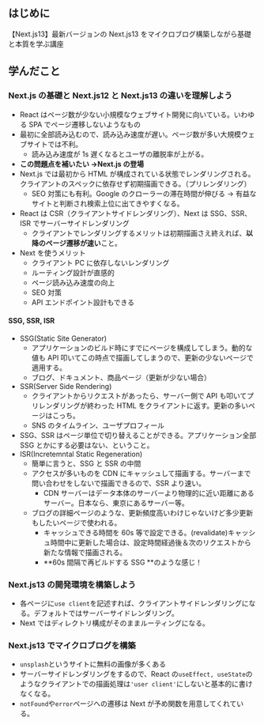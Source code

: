 ## はじめに

【Next.js13】最新バージョンの Next.js13 をマイクロブログ構築しながら基礎と本質を学ぶ講座

## 学んだこと

### Next.js の基礎と Next.js12 と Next.js13 の違いを理解しよう

- React はページ数が少ない小規模なウェブサイト開発に向いている。いわゆる SPA でページ遷移しないようなもの
- 最初に全部読み込むので、読み込み速度が遅い。ページ数が多い大規模ウェブサイトでは不利。
  - 読み込み速度が 1s 遅くなるとユーザの離脱率が上がる。
- **この問題点を補いたい →Next.js の登場**
- Next.js では最初から HTML が構成されている状態でレンダリングされる。クライアントのスペックに依存せず初期描画できる。（プリレンダリング）
  - SEO 対策にも有利。Google のクローラーの滞在時間が伸びる → 有益なサイトと判断され検索上位に出てきやすくなる。
- React は CSR（クライアントサイドレンダリング）、Next は SSG、SSR、ISR でサーバーサイドレンダリング
  - クライアントでレンダリングするメリットは初期描画さえ終えれば、**以降のページ遷移が速い**こと。
- Next を使うメリット
  - クライアント PC に依存しないレンダリング
  - ルーティング設計が直感的
  - ページ読み込み速度の向上
  - SEO 対策
  - API エンドポイント設計もできる

#### SSG, SSR, ISR

- SSG(Static Site Generator)
  - アプリケーションのビルド時にすでにページを構成してしまう。動的な値も API 叩いてこの時点で描画してしまうので、更新の少ないページで適用する。
  - ブログ、ドキュメント、商品ページ（更新が少ない場合）
- SSR(Server Side Rendering)
  - クライアントからリクエストがあったら、サーバー側で API も叩いてプリレンダリングが終わった HTML をクライアントに返す。更新の多いページはこっち。
  - SNS のタイムライン、ユーザプロフィール
- SSG、SSR はページ単位で切り替えることができる。アプリケーション全部 SSG とかにする必要はない、ということ。
- ISR(Incretemntal Static Regeneration)
  - 簡単に言うと、SSG と SSR の中間
  - アクセスが多いものを CDN にキャッシュして描画する。サーバーまで問い合わせをしないで描画できるので、SSR より速い。
    - CDN サーバーはデータ本体のサーバーより物理的に近い距離にあるサーバー。日本なら、東京にあるサーバー等。
  - ブログの詳細ページのような、更新頻度高いわけじゃないけど多少更新もしたいページで使われる。
    - キャッシュできる時間を 60s 等で設定できる。(revalidate)キャッシュ時間中に更新した場合は、設定時間経過後＆次のリクエストから新たな情報で描画される。
    - **60s 間隔で再ビルドする SSG **のような感じ！

### Next.js13 の開発環境を構築しよう

- 各ページに`use client`を記述すれば、クライアントサイドレンダリングになる。デフォルトではサーバーサイドレンダリング。
- Next ではディレクトリ構成がそのままルーティングになる。

### Next.js13 でマイクロブログを構築

- `unsplash`というサイトに無料の画像が多くある
- サーバーサイドレンダリングをするので、React の`useEffect, useState`のようなクライアントでの描画処理は`'user client'`にしないと基本的に書けなくなる。
- `notFound`や`error`ページへの遷移は Next が予め関数を用意してくれている。

